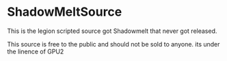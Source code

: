 # ShadowMeltSource
This is the legion scripted source got Shadowmelt that never got released.


This source is free to the public and should not be sold to anyone. its under the linence of  GPU2
